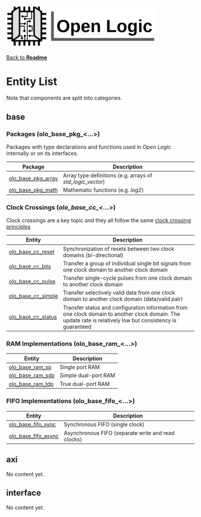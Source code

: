 <img src="./Logo.png" alt="Logo" width="400">

[Back to **Readme**](../Readme.md)

# Entity List

Note that components are split into categories.

## base

### Packages (olo_base_pkg_\<...\>)

Packages with type declarations and functions used in *Open Logic* internally or on its interfaces. 

| Package                                            | Description                                                |
| -------------------------------------------------- | ---------------------------------------------------------- |
| [olo_base_pkg_array](./base/olo_base_pkg_array.md) | Array type definitions (e.g. arrays of *std_logic_vector*) |
| [olo_base_pkg_math](./base/olo_base_pkg_math.md)   | Mathematic functions (e.g. *log2*)                         |

### Clock Crossings (*olo_base_cc_\<...\>*)

Clock crossings are a key topic and they all follow the same [clock crossing principles](./base/clock_crossing_principles.md)

| Entity                                           | Description                                                  |
| ------------------------------------------------ | ------------------------------------------------------------ |
| [olo_base_cc_reset](./base/olo_base_cc_reset.md) | Synchronization of resets between two clock domains (bi-directional) |
| [olo_base_cc_bits](./base/olo_base_cc_bits.md)   | Transfer a group of individual single bit signals from one clock domain to another clock domain |
| [olo_base_cc_pulse](./base/olo_base_cc_pulse.md) | Transfer single-cycle pulses from one clock domain to another clock domain |
| [olo_base_cc_simple](./base/olo_base_cc_simple.md)      | Transfer selectively valid data from one clock domain to another clock domain (data/valid pair) |
| [olo_base_cc_status](./base/olo_base_cc_status.md)      | Transfer status and configuration information from one clock domain to another clock domain. The update rate is relatively low but consistency is guaranteed |

### RAM Implementations (olo_base_ram_\<...\>)

| Entity                                         | Description          |
| ---------------------------------------------- | -------------------- |
| [olo_base_ram_sp](./base/olo_base_ram_sp.md)   | Single port RAM      |
| [olo_base_ram_sdp](./base/olo_base_ram_sdp.md) | Simple dual-port RAM |
| [olo_base_ram_tdp](./base/olo_base_ram_tdp.md) | True dual-port RAM   |

### FIFO Implementations (olo_base_fifo_\<...\>)

| Entity                                               | Description                                        |
| ---------------------------------------------------- | -------------------------------------------------- |
| [olo_base_fifo_sync](./base/olo_base_fifo_sync.md)   | Synchronous FIFO (single clock)                    |
| [olo_base_fifo_async](./base/olo_base_fifo_async.md) | Asynchronous FIFO (separate write and read clocks) |

## axi

No content yet.

## interface

No content yet.

